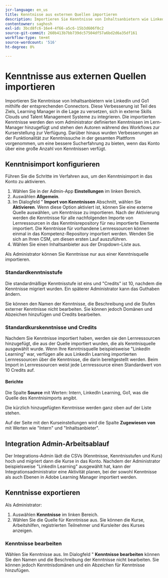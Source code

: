 ```yaml
---
jcr-language: en_us
title: Kenntnisse aus externen Quellen importieren
description: Importieren Sie Kenntnisse von Inhaltsanbietern wie LinkedIn und Go1 mithilfe der entsprechenden Connectors.  Die importierten Kenntnisse werden den vom Administrator definierten Kenntnissen im Lern-Manager hinzugefügt und stehen den Autoren während des Workflows zur Kurserstellung zur Verfügung.
contentowner: saghosh
exl-id: 3bcd8fc6-16e4-4f66-a5c6-15b3d606f0c2
source-git-commit: 260b413b7bb739dc57504df57a6bd2d6a35df161
workflow-type: tm+mt
source-wordcount: '516'
ht-degree: 0%

---
```


# Kenntnisse aus externen Quellen importieren

Importieren Sie Kenntnisse von Inhaltsanbietern wie LinkedIn und Go1 mithilfe der entsprechenden Connectors. Diese Verbesserung ist Teil des Ziels, Learning Manager in die Lage zu versetzen, sich in externe Skills Clouds und Talent Management Systeme zu integrieren. Die importierten Kenntnisse werden den vom Administrator definierten Kenntnissen im Lern-Manager hinzugefügt und stehen den Autoren während des Workflows zur Kurserstellung zur Verfügung. Darüber hinaus wurden Verbesserungen an der Funktionalität zur Kenntnissuche in der gesamten Plattform vorgenommen, um eine bessere Sucherfahrung zu bieten, wenn das Konto über eine große Anzahl von Kenntnissen verfügt.

## Kenntnisimport konfigurieren

Führen Sie die Schritte im Verfahren aus, um den Kenntnisimport in das Konto zu aktivieren.

1. Wählen Sie in der Admin-App **Einstellungen** im linken Bereich.
1. Auswählen **Allgemein**.
1. Im Dialogfeld &quot; **Import von Kenntnissen** Abschnitt, wählen Sie **Aktivieren**. Wenn diese Option aktiviert ist, können Sie eine externe Quelle auswählen, um Kenntnisse zu importieren. Nach der Aktivierung werden die Kenntnisse für alle nachfolgenden Importe von Lernressourcen in das Kenntnisrepository für neu importierte Elemente importiert. Die Kenntnisse für vorhandene Lernressourcen können einmal in das Kompetenz-Repository importiert werden. Wenden Sie sich an Ihren CSM, um diesen ersten Lauf auszuführen.
1. Wählen Sie einen Inhaltsanbieter aus der Dropdown-Liste aus.

Als Administrator können Sie Kenntnisse nur aus einer Kenntnisquelle importieren.

### Standardkenntnisstufe

Die standardmäßige Kenntnisstufe ist eins und &quot;Credits&quot; ist 10, nachdem die Kenntnisse migriert wurden. Ein späterer Administrator kann das Guthaben ändern.

Sie können den Namen der Kenntnisse, die Beschreibung und die Stufen externer Kenntnisse nicht bearbeiten. Sie können jedoch Domänen und Abzeichen hinzufügen und Credits bearbeiten.

### Standardkurskenntnisse und Credits

Nachdem Sie Kenntnisse importiert haben, werden sie den Lernressourcen hinzugefügt, die aus der Quelle importiert wurden, die als Kenntnisquelle ausgewählt wurde. Wenn Ihre Kenntnisquelle beispielsweise &quot;LinkedIn Learning&quot; war, verfügen alle aus LinkedIn Learning importierten Lernressourcen über die Kenntnisse, die darin bereitgestellt werden. Beim Import in Lernressourcen weist jede Lernressource einen Standardwert von 10 Credits auf.

#### Berichte

Die Spalte **Source** mit Werten: Intern, LinkedIn Learning, Go1, was die Quelle des Kenntnisimports angibt.

Die kürzlich hinzugefügten Kenntnisse werden ganz oben auf der Liste stehen.

Auf der Seite mit den Kurseinstellungen wird die Spalte **Zugewiesen von** mit Werten wie &quot;Intern&quot; und &quot;Inhaltsanbieter&quot;.


## Integration Admin-Arbeitsablauf

Der Integrations-Admin lädt die CSVs (Kenntnisse, Kenntnisstufen und Kurs) hoch und migriert dann die Kurse in das Konto. Nachdem der Administrator beispielsweise &quot;LinkedIn Learning&quot; ausgewählt hat, kann der Integrationsadministrator eine Aktivität planen, bei der sowohl Kenntnisse als auch Ebenen in Adobe Learning Manager importiert werden.

## Kenntnisse exportieren

Als Administrator:

1. Auswählen **Kenntnisse** im linken Bereich.
1. Wählen Sie die Quelle für Kenntnisse aus. Sie können die Kurse, Arbeitshilfen, registrierten Teilnehmer und Kursleiter des Kurses anzeigen.

### Kenntnisse bearbeiten

Wählen Sie Kenntnisse aus. Im Dialogfeld &quot; **Kenntnisse bearbeiten** können Sie den Namen und die Beschreibung der Kenntnisse nicht bearbeiten. Sie können jedoch Kenntnisdomänen und ein Abzeichen für Kenntnisse hinzufügen.
